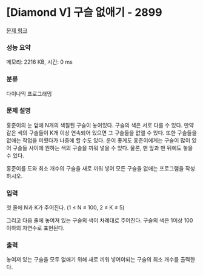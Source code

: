 # [Diamond V] 구슬 없애기 - 2899 

[문제 링크](https://www.acmicpc.net/problem/2899) 

### 성능 요약

메모리: 2216 KB, 시간: 0 ms

### 분류

다이나믹 프로그래밍

### 문제 설명

<p>홍준이의 눈 앞에 N개의 색칠된 구슬이 놓여있다. 구슬의 색은 서로 다를 수 있다. 만약 같은 색의 구슬들이 K개 이상 연속되어 있으면 그 구슬들을 없앨 수 있다. 또한 구슬들을 없애는 작업을 미뤘다가 나중에 할 수도 있다. 운이 좋게도 홍준이에게는 구슬이 많이 있어 구슬들 사이에 원하는 색의 구슬을 끼워 넣을 수 있다. 물론, 맨 앞과 맨 뒤에도 놓을 수 있다.</p>

<p>홍준이를 도와 최소 개수의 구슬을 새로 끼워 넣어 모든 구슬을 없애는 프로그램을 작성하시오.</p>

### 입력 

 <p>첫 줄에 N과 K가 주어진다. (1 ≤ N ≤ 100, 2 ≤ K ≤ 5)</p>

<p>그리고 다음 줄에 놓여져 있는 구슬의 색이 차례대로 주어진다. 구슬의 색은 1이상 100이하의 자연수로 표현된다.</p>

### 출력 

 <p>놓여져 있는 구슬을 모두 없애기 위해 새로 끼워 넣어야되는 구슬의 최소 개수를 출력한다.</p>

